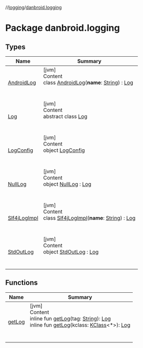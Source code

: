 //[logging](../../index.md)/[danbroid.logging](index.md)



# Package danbroid.logging  


## Types  
  
|  Name |  Summary | 
|---|---|
| <a name="danbroid.logging/AndroidLog///PointingToDeclaration/"></a>[AndroidLog](-android-log/index.md)| <a name="danbroid.logging/AndroidLog///PointingToDeclaration/"></a>[jvm]  <br>Content  <br>class [AndroidLog](-android-log/index.md)(**name**: [String](https://kotlinlang.org/api/latest/jvm/stdlib/kotlin/-string/index.html)) : [Log](-log/index.md)  <br><br><br>|
| <a name="danbroid.logging/Log///PointingToDeclaration/"></a>[Log](-log/index.md)| <a name="danbroid.logging/Log///PointingToDeclaration/"></a>[jvm]  <br>Content  <br>abstract class [Log](-log/index.md)  <br><br><br>|
| <a name="danbroid.logging/LogConfig///PointingToDeclaration/"></a>[LogConfig](-log-config/index.md)| <a name="danbroid.logging/LogConfig///PointingToDeclaration/"></a>[jvm]  <br>Content  <br>object [LogConfig](-log-config/index.md)  <br><br><br>|
| <a name="danbroid.logging/NullLog///PointingToDeclaration/"></a>[NullLog](-null-log/index.md)| <a name="danbroid.logging/NullLog///PointingToDeclaration/"></a>[jvm]  <br>Content  <br>object [NullLog](-null-log/index.md) : [Log](-log/index.md)  <br><br><br>|
| <a name="danbroid.logging/Slf4jLogImpl///PointingToDeclaration/"></a>[Slf4jLogImpl](-slf4j-log-impl/index.md)| <a name="danbroid.logging/Slf4jLogImpl///PointingToDeclaration/"></a>[jvm]  <br>Content  <br>class [Slf4jLogImpl](-slf4j-log-impl/index.md)(**name**: [String](https://kotlinlang.org/api/latest/jvm/stdlib/kotlin/-string/index.html)) : [Log](-log/index.md)  <br><br><br>|
| <a name="danbroid.logging/StdOutLog///PointingToDeclaration/"></a>[StdOutLog](-std-out-log/index.md)| <a name="danbroid.logging/StdOutLog///PointingToDeclaration/"></a>[jvm]  <br>Content  <br>object [StdOutLog](-std-out-log/index.md) : [Log](-log/index.md)  <br><br><br>|


## Functions  
  
|  Name |  Summary | 
|---|---|
| <a name="danbroid.logging//getLog/#kotlin.String/PointingToDeclaration/"></a>[getLog](get-log.md)| <a name="danbroid.logging//getLog/#kotlin.String/PointingToDeclaration/"></a>[jvm]  <br>Content  <br>inline fun [getLog](get-log.md)(tag: [String](https://kotlinlang.org/api/latest/jvm/stdlib/kotlin/-string/index.html)): [Log](-log/index.md)  <br>inline fun [getLog](get-log.md)(kclass: [KClass](https://kotlinlang.org/api/latest/jvm/stdlib/kotlin.reflect/-k-class/index.html)<*>): [Log](-log/index.md)  <br><br><br>|

